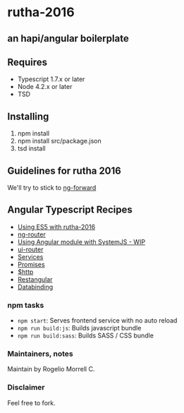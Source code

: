 # rutha-2016
## an hapi/angular boilerplate

## Requires

* Typescript 1.7.x or later
* Node 4.2.x or later
* TSD

## Installing

1. npm install
2. npm install src/package.json
3. tsd install

## Guidelines for rutha 2016

We'll try to stick to [ng-forward](https://github.com/ngUpgraders/ng-forward) 

## Angular Typescript Recipes

* [Using ES5 with rutha-2016](https://github.com/molekilla/rutha-2016/tree/angular-es5)
* [ng-router](https://github.com/molekilla/rutha-2016/tree/angular-training-ngRoute)
* [Using Angular module with SystemJS - WIP](https://github.com/molekilla/rutha-2016/tree/angular-training-modules-di)
* [ui-router](https://github.com/molekilla/rutha-2016/tree/angular-training-ui-router)
* [Services](https://github.com/molekilla/rutha-2016/tree/angular-training-services)
* [Promises](https://github.com/molekilla/rutha-2016/tree/angular-training-promises)
* [$http](https://github.com/molekilla/rutha-2016/tree/angular-training-http)
* [Restangular](https://github.com/molekilla/rutha-2016/tree/angular-training-http-restangular)
* [Databinding](https://github.com/molekilla/rutha-2016/tree/angular-training-databinding)

### npm tasks ###

* `npm start`: Serves frontend service with no auto reload
* `npm run build:js`: Builds javascript bundle
* `npm run build:sass`: Builds SASS / CSS bundle

### Maintainers, notes ###
Maintain by Rogelio Morrell C. 


### Disclaimer ###
Feel free to fork.